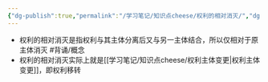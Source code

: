 ```yaml
---
{"dg-publish":true,"permalink":"/学习笔记/知识点cheese/权利的相对消灭/","dgPassFrontmatter":true}
---
```


- 权利的相对消灭是指权利与其主体分离后又与另一主体结合，所以仅相对于原主体消灭 #背诵/概念 
- 权利的相对消灭实际上就是[[学习笔记/知识点cheese/权利主体变更\|权利主体变更]]，即权利移转